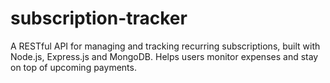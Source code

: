 # subscription-tracker
A RESTful API for managing and tracking recurring subscriptions, built with Node.js, Express.js and  MongoDB. Helps users monitor expenses and stay on top of upcoming payments.

